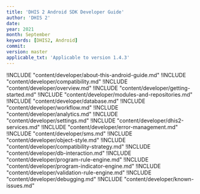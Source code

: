 ```yaml
---
title: 'DHIS 2 Android SDK Developer Guide'
author: 'DHIS 2'
date:
year: 2021
month: September
keywords: [DHIS2, Android]
commit:
version: master
applicable_txt: 'Applicable to version 1.4.3'
---
```

<!--DHIS2-SECTION-ID:index-->

!INCLUDE "content/developer/about-this-android-guide.md"
!INCLUDE "content/developer/compatibility.md"
!INCLUDE "content/developer/overview.md"
!INCLUDE "content/developer/getting-started.md"
!INCLUDE "content/developer/modules-and-repositories.md"
!INCLUDE "content/developer/database.md"
!INCLUDE "content/developer/workflow.md"
!INCLUDE "content/developer/analytics.md"
!INCLUDE "content/developer/settings.md"
!INCLUDE "content/developer/dhis2-services.md"
!INCLUDE "content/developer/error-management.md"
!INCLUDE "content/developer/sms.md"
!INCLUDE "content/developer/object-style.md"
!INCLUDE "content/developer/compatibility-strategy.md"
!INCLUDE "content/developer/db-interaction.md"
!INCLUDE "content/developer/program-rule-engine.md"
!INCLUDE "content/developer/program-indicator-engine.md"
!INCLUDE "content/developer/validation-rule-engine.md"
!INCLUDE "content/developer/debugging.md"
!INCLUDE "content/developer/known-issues.md"
